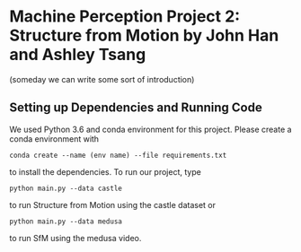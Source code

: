 # Machine Perception Project 2: Structure from Motion by John Han and Ashley Tsang

(someday we can write some sort of introduction)

## Setting up Dependencies and Running Code
We used Python 3.6 and conda environment for this project. Please create a conda environment with 

`conda create --name (env name) --file requirements.txt`

to install the dependencies. To run our project, type

`python main.py --data castle`

to run Structure from Motion using the castle dataset or

`python main.py --data medusa`

to run SfM using the medusa video. 